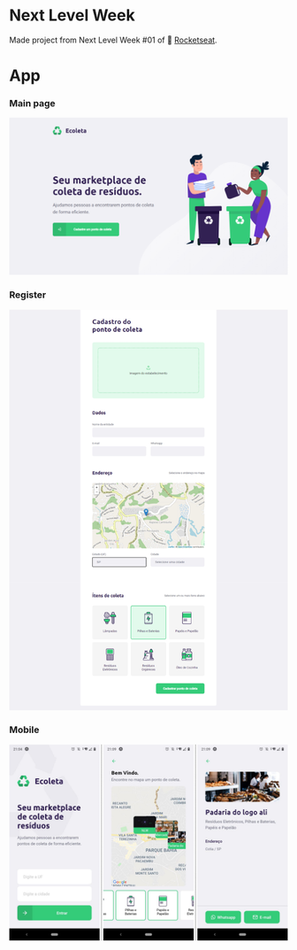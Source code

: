 # Next Level Week
Made project from Next Level Week #01 of :rocket: [Rocketseat](https://rocketseat.com.br/).

# App
### Main page
<img src=".github/web_index.png" alt="Main page" />

### Register
<img src=".github/web_cadastro.jpg" alt="Register page" />

### Mobile
<img src=".github/mobile.jpg" alt="Mobile" />
